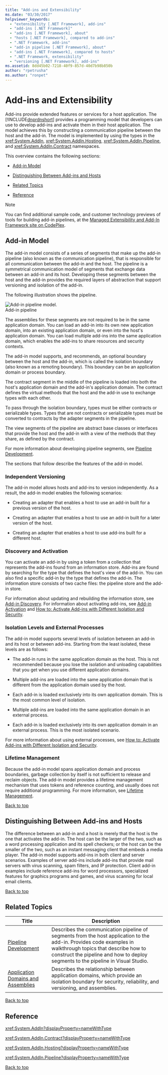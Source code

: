 ```yaml
---
title: "Add-ins and Extensibility"
ms.date: "03/30/2017"
helpviewer_keywords: 
  - "extensibility [.NET Framework], add-ins"
  - "add-ins [.NET Framework]"
  - "add-ins [.NET Framework], about"
  - "hosts [.NET Framework], compared to add-ins"
  - ".NET Framework, add-ins"
  - "add-in pipeline [.NET Framework], about"
  - "add-ins [.NET Framework], compared to hosts"
  - ".NET Framework, extensibility"
  - "versioning [.NET Framework], add-ins"
ms.assetid: 8dd45b02-7218-40f9-857d-40d7b98b850b
author: "rpetrusha"
ms.author: "ronpet"
---
```

# Add-ins and Extensibility
<a name="top"></a> Add-ins provide extended features or services for a host application. The [!INCLUDE[dnprdnshort](../../../includes/dnprdnshort-md.md)] provides a programming model that developers can use to develop add-ins and activate them in their host application. The model achieves this by constructing a communication pipeline between the host and the add-in. The model is implemented by using the types in the <xref:System.AddIn>, <xref:System.AddIn.Hosting>, <xref:System.AddIn.Pipeline>, and <xref:System.AddIn.Contract> namespaces.  

 This overview contains the following sections:  

- [Add-in Model](#addin_model)  

- [Distinguishing Between Add-ins and Hosts](#distinguishing_between_addins_and_hosts)  

- [Related Topics](#related_topics)  

- [Reference](#reference)  

> [!NOTE]
>  You can find additional sample code, and customer technology previews of tools for building add-in pipelines, at the [Managed Extensibility and Add-In Framework site on CodePlex](http://go.microsoft.com/fwlink/?LinkId=121190).  

<a name="addin_model"></a>   
## Add-in Model  
 The add-in model consists of a series of segments that make up the add-in pipeline (also known as the communication pipeline), that is responsible for all communication between the add-in and the host. The pipeline is a symmetrical communication model of segments that exchange data between an add-in and its host. Developing these segments between the host and the add-in provides the required layers of abstraction that support versioning and isolation of the add-in.  

 The following illustration shows the pipeline.  

 ![Add&#45;in pipeline model.](../../../docs/framework/add-ins/media/addin1.png "AddIn1")  
Add-in pipeline  

 The assemblies for these segments are not required to be in the same application domain. You can load an add-in into its own new application domain, into an existing application domain, or even into the host's application domain. You can load multiple add-ins into the same application domain, which enables the add-ins to share resources and security contexts.  

 The add-in model supports, and recommends, an optional boundary between the host and the add-in, which is called the isolation boundary (also known as a remoting boundary). This boundary can be an application domain or process boundary.  

 The contract segment in the middle of the pipeline is loaded into both the host's application domain and the add-in's application domain. The contract defines the virtual methods that the host and the add-in use to exchange types with each other.  

 To pass through the isolation boundary, types must be either contracts or serializable types. Types that are not contracts or serializable types must be converted to contracts by the adapter segments in the pipeline.  

 The view segments of the pipeline are abstract base classes or interfaces that provide the host and the add-in with a view of the methods that they share, as defined by the contract.  

 For more information about developing pipeline segments, see [Pipeline Development](../../../docs/framework/add-ins/pipeline-development.md).  

 The sections that follow describe the features of the add-in model.  

### Independent Versioning  
 The add-in model allows hosts and add-ins to version independently. As a result, the add-in model enables the following scenarios:  

- Creating an adapter that enables a host to use an add-in built for a previous version of the host.  

- Creating an adapter that enables a host to use an add-in built for a later version of the host.  

- Creating an adapter that enables a host to use add-ins built for a different host.  

### Discovery and Activation  
 You can activate an add-in by using a token from a collection that represents the add-ins found from an information store. Add-ins are found by searching for the type that defines the host's view of the add-in. You can also find a specific add-in by the type that defines the add-in. The information store consists of two cache files: the pipeline store and the add-in store.  

 For information about updating and rebuilding the information store, see [Add-in Discovery](http://msdn.microsoft.com/library/5d268dde-11df-4c4d-a022-f58d88bbc421). For information about activating add-ins, see [Add-in Activation](http://msdn.microsoft.com/library/bedcbcdf-5964-4215-b5f3-3299798b2b3f) and [How to: Activate Add-ins with Different Isolation and Security](http://msdn.microsoft.com/library/7afe7ec8-5158-4350-9119-5df0ecab8aa5).  

### Isolation Levels and External Processes  
 The add-in model supports several levels of isolation between an add-in and its host or between add-ins. Starting from the least isolated, these levels are as follows:  

- The add-in runs in the same application domain as the host. This is not recommended because you lose the isolation and unloading capabilities that you get when you use different application domains.  

- Multiple add-ins are loaded into the same application domain that is different from the application domain used by the host.  

- Each add-in is loaded exclusively into its own application domain. This is the most common level of isolation.  

- Multiple add-ins are loaded into the same application domain in an external process.  

- Each add-in is loaded exclusively into its own application domain in an external process. This is the most isolated scenario.  

 For more information about using external processes, see [How to: Activate Add-ins with Different Isolation and Security](http://msdn.microsoft.com/library/7afe7ec8-5158-4350-9119-5df0ecab8aa5).  

### Lifetime Management  
 Because the add-in model spans application domain and process boundaries, garbage collection by itself is not sufficient to release and reclaim objects. The add-in model provides a lifetime management mechanism that uses tokens and reference counting, and usually does not require additional programming. For more information, see [Lifetime Management](http://msdn.microsoft.com/library/57a9c87e-394c-4fef-89f2-aa4223a2aeb5).  

 [Back to top](#top)  

<a name="distinguishing_between_addins_and_hosts"></a>   
## Distinguishing Between Add-ins and Hosts  
 The difference between an add-in and a host is merely that the host is the one that activates the add-in. The host can be the larger of the two, such as a word processing application and its spell checkers; or the host can be the smaller of the two, such as an instant messaging client that embeds a media player. The add-in model supports add-ins in both client and server scenarios. Examples of server add-ins include add-ins that provide mail servers with virus scanning, spam filters, and IP protection. Client add-in examples include reference add-ins for word processors, specialized features for graphics programs and games, and virus scanning for local email clients.  

 [Back to top](#top)  

<a name="related_topics"></a>   
## Related Topics  


|Title|Description|  
|-----------|-----------------|  
|[Pipeline Development](../../../docs/framework/add-ins/pipeline-development.md)|Describes the communication pipeline of segments from the host application to the add-in. Provides code examples in walkthrough topics that describe how to construct the pipeline and how to deploy segments to the pipeline in Visual Studio.|  
|[Application Domains and Assemblies](http://msdn.microsoft.com/library/433b04ae-4ba8-4849-9dbd-79194f240346)|Describes the relationship between application domains, which provide an isolation boundary for security, reliability, and versioning, and assemblies.|  

 [Back to top](#top)  

<a name="reference"></a>   
## Reference  
 <xref:System.AddIn?displayProperty=nameWithType>  

 <xref:System.AddIn.Contract?displayProperty=nameWithType>  

 <xref:System.AddIn.Hosting?displayProperty=nameWithType>  

 <xref:System.AddIn.Pipeline?displayProperty=nameWithType>  

 [Back to top](#top)